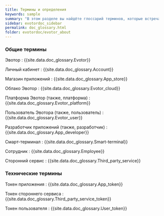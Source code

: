 ```yaml
---
title: Термины и определения
keywords: sample
summary: "В этом разделе вы найдёте глоссарий терминов, которые встречаются в нашей документации."
sidebar: evotordoc_sidebar
permalink: doc_glossary.html
folder: evotordoc/evotor_about
---
```


### Общие термины

Эвотор
: {{site.data.doc_glossary.Evotor}}

Личный кабинет
: {{site.data.doc_glossary.Account}}

Магазин приложений
: {{site.data.doc_glossary.App_store}}

Облако Эвотор
: {{site.data.doc_glossary.Evotor_cloud}}

Платформа Эвотор (также, платформа)
: {{site.data.doc_glossary.Evotor_platform}}

Пользователь Эвотора (также, пользователь)
: {{site.data.doc_glossary.Evotor_user}}

Разработчик приложений (также, разработчик)
: {{site.data.doc_glossary.App_developer}}

Смарт-терминал
: {{site.data.doc_glossary.Smart-terminal}}

Сотрудник
: {{site.data.doc_glossary.Employee}}

Сторонний сервис
: {{site.data.doc_glossary.Third_party_service}}

### Технические термины

Токен приложения
: {{site.data.doc_glossary.App_token}}

Токен стороннего сервиса
: {{site.data.doc_glossary.Third_party_service_token}}

Токен пользователя
: {{site.data.doc_glossary.User_token}}
